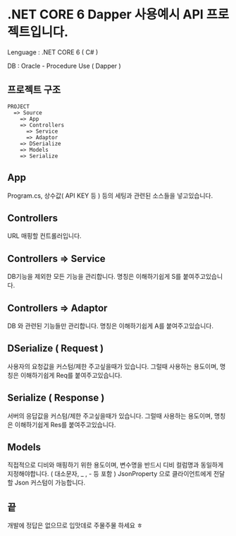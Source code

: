# .NET CORE 6 Dapper 사용예시 API 프로젝트입니다.
Lenguage : .NET CORE 6 ( C# )

DB : Oracle - Procedure Use ( Dapper )

## 프로젝트 구조

	PROJECT
      => Source
        => App
        => Controllers
          => Service
          => Adaptor          
        => DSerialize
        => Models
        => Serialize

## App

Program.cs, 상수값( API KEY 등 ) 등의 세팅과 관련된 소스들을 넣고있습니다.

## Controllers

URL 매핑할 컨트롤러입니다.

## Controllers => Service

DB기능을 제외한 모든 기능을 관리합니다.
명칭은 이해하기쉽게 S를 붙여주고있습니다. 

## Controllers => Adaptor

DB 와 관련된 기능들만 관리합니다.
명칭은 이해하기쉽게 A를 붙여주고있습니다. 

## DSerialize ( Request )

사용자의 요청값을 커스텀/제한 주고싶을때가 있습니다. 그럴때 사용하는 용도이며,
명칭은 이해하기쉽게 Req를 붙여주고있습니다. 
    
## Serialize ( Response )

서버의 응답값을 커스텀/제한 주고싶을때가 있습니다. 그럴때 사용하는 용도이며,
명칭은 이해하기쉽게 Res를 붙여주고있습니다. 

## Models 

직접적으로 디비와 매핑하기 위한 용도이며, 변수명을 반드시 디비 컬럼명과 동일하게 지정해야합니다. ( 대소문자, _ , - 등 포함 )
JsonProperty 으로 클라이언트에게 전달할 Json 커스텀이 가능합니다.

## 끝 

개발에 정답은 없으므로 입맛데로 주물주물 하세요 ㅎ
